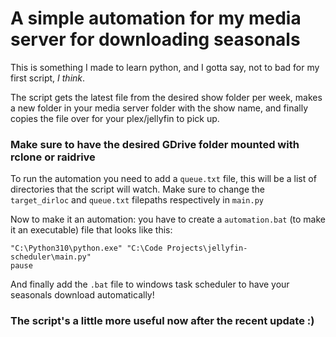 # A simple automation for my media server for downloading seasonals

This is something I made to learn python, and I gotta say, not to bad for my first script, *I think*.

The script gets the latest file from the desired show folder per week, makes a new folder in your media server folder with the show name, and finally copies the file over for your plex/jellyfin to pick up.

### Make sure to have the desired GDrive folder mounted with rclone or raidrive

To run the automation you need to add a `queue.txt` file, this will be a list of directories that the script will watch. Make sure to change the `target_dirloc` and `queue.txt` filepaths respectively in `main.py`

Now to make it an automation: you have to create a `automation.bat` (to make it an executable) file that looks like this:
```
"C:\Python310\python.exe" "C:\Code Projects\jellyfin-scheduler\main.py" 
pause
```
And finally add the `.bat` file to windows task scheduler to have your seasonals download automatically!

### The script's a little more useful now after the recent update :)
